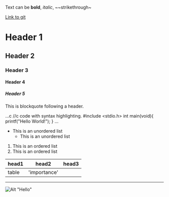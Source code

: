Text can be **bold**, _italic_, ~~strikethrough~

[Link to git](http://github.com)

# Header 1
## Header 2
### Header 3
#### Header 4
##### Header 5

This is blockquote following a header.


...c
//c code with syntax highlighting.
#include <stdio.h>
int main(void){
    printf("Hello World!");
}
...

* This is an unordered list
    * This is an unordered list


1. This is an ordered list
2. This is an ordered list


|head1	|head2	     |head3  |
|:------|------------|-------|
|table	|'importance'|	     |


***
![Alt "Hello"](http://guides.github.com/activities/hello-world/branching.png)

